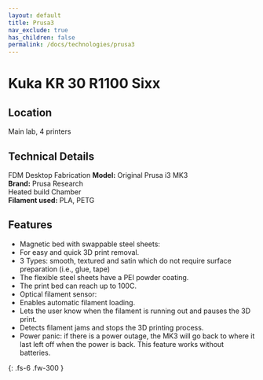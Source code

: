 ```yaml
---
layout: default
title: Prusa3
nav_exclude: true
has_children: false
permalink: /docs/technologies/prusa3
---
```


# Kuka KR 30 R1100 Sixx

## Location

Main lab, 4 printers

## Technical Details

FDM Desktop Fabrication
**Model:** Original Prusa i3 MK3  
**Brand:** Prusa Research  
Heated build Chamber  
**Filament used:** PLA, PETG    

## Features

- Magnetic bed with swappable steel sheets:
 - For easy and quick 3D print removal.
  - 3 Types: smooth, textured and satin which do not require surface preparation (i.e., glue, tape)
 - The flexible steel sheets have a PEI powder coating.
 - The print bed can reach up to 100C.
- Optical filament sensor:
 - Enables automatic filament loading.
 - Lets the user know when the filament is running out and pauses the 3D print.
 - Detects filament jams and stops the 3D printing process.
- Power panic: if there is a power outage, the MK3 will go back to where it last left off when the power is back. This feature works without batteries.





{: .fs-6 .fw-300 }
